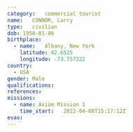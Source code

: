 ```yaml
---
category:	commercial tourist
name:	CONNOR, Larry
type:	civilian
dob: 1950-01-06
birthplace:
  - name:	Albany, New York
    latitude: 42.6525
    longitude: -73.757222
country:
  - USA
gender:	Male
qualifications:
references:
missions:
  - name: Axiom Mission 1
    time_start:   2022-04-08T15:17:12Z
evas:
---
```

